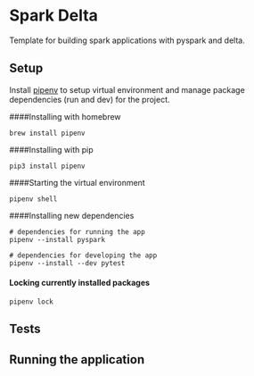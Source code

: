 # Spark Delta

Template for building spark applications with pyspark and delta.
## Setup 

Install [pipenv](https://pipenv-fork.readthedocs.io/en/latest/basics.html) to setup virtual environment and manage package dependencies (run and dev) for the project.

####Installing with homebrew
```shell
brew install pipenv
```
####Installing with pip
```shell
pip3 install pipenv
```

####Starting the virtual environment
```shell
pipenv shell
```

####Installing new dependencies
```shell
# dependencies for running the app
pipenv --install pyspark

# dependencies for developing the app
pipenv --install --dev pytest
```
#### Locking currently installed packages
```shell
pipenv lock
```



## Tests

## Running the application



